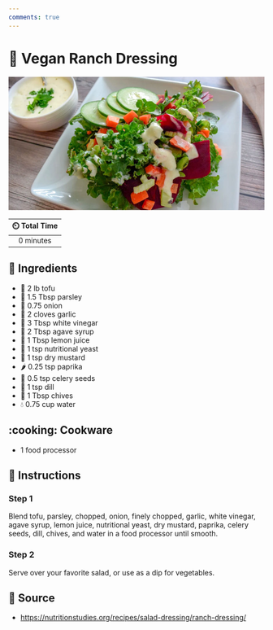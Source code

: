 ```yaml
---
comments: true
---
```

# :herb: Vegan Ranch Dressing

![Vegan Ranch Dressing](../assets/images/vegan-ranch-dressing.jpg)

| :timer_clock: Total Time |
|:-----------------------: |
| 0 minutes |

## :salt: Ingredients

- :butter: 2 lb tofu
- :herb: 1.5 Tbsp parsley
- :onion: 0.75 onion
- :garlic: 2 cloves garlic
- :sake: 3 Tbsp white vinegar
- :cactus: 2 Tbsp agave syrup
- :lemon: 1 Tbsp lemon juice
- :microbe: 1 tsp nutritional yeast
- :hotdog: 1 tsp dry mustard
- :hot_pepper: 0.25 tsp paprika
- :leafy_green: 0.5 tsp celery seeds
- :herb: 1 tsp dill
- :herb: 1 Tbsp chives
- :droplet: 0.75 cup water

## :cooking: Cookware

- 1 food processor

## :pencil: Instructions

### Step 1

Blend tofu, parsley, chopped, onion, finely chopped, garlic, white vinegar, agave syrup, lemon juice, nutritional yeast,
dry mustard, paprika, celery seeds, dill, chives, and water in a food processor until smooth.

### Step 2

Serve over your favorite salad, or use as a dip for vegetables.

## :link: Source

- <https://nutritionstudies.org/recipes/salad-dressing/ranch-dressing/>
